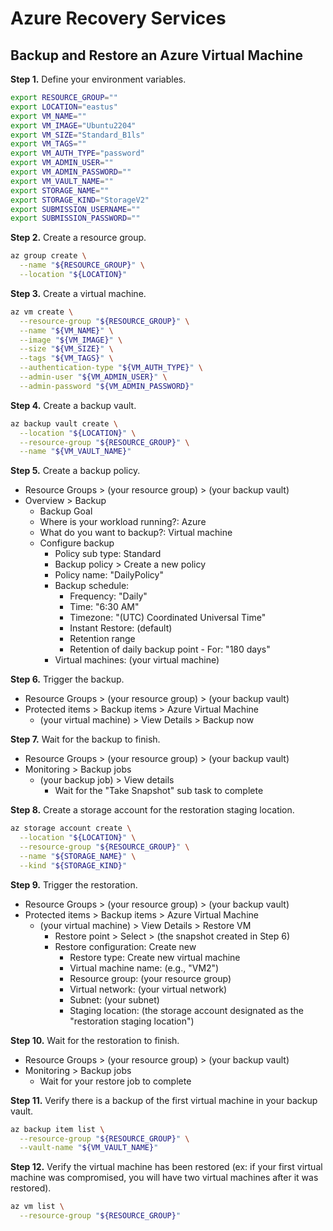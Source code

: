 # Azure Recovery Services

## Backup and Restore an Azure Virtual Machine
**Step 1.** Define your environment variables.
```bash
export RESOURCE_GROUP=""
export LOCATION="eastus"
export VM_NAME=""
export VM_IMAGE="Ubuntu2204"
export VM_SIZE="Standard_B1ls"
export VM_TAGS=""
export VM_AUTH_TYPE="password"
export VM_ADMIN_USER=""
export VM_ADMIN_PASSWORD=""
export VM_VAULT_NAME=""
export STORAGE_NAME=""
export STORAGE_KIND="StorageV2"
export SUBMISSION_USERNAME=""
export SUBMISSION_PASSWORD=""
```

**Step 2.** Create a resource group.
```bash
az group create \
  --name "${RESOURCE_GROUP}" \
  --location "${LOCATION}"
```

**Step 3.** Create a virtual machine.
```bash
az vm create \
  --resource-group "${RESOURCE_GROUP}" \
  --name "${VM_NAME}" \
  --image "${VM_IMAGE}" \
  --size "${VM_SIZE}" \
  --tags "${VM_TAGS}" \
  --authentication-type "${VM_AUTH_TYPE}" \
  --admin-user "${VM_ADMIN_USER}" \
  --admin-password "${VM_ADMIN_PASSWORD}"
```

**Step 4.** Create a backup vault. 
```bash
az backup vault create \
  --location "${LOCATION}" \
  --resource-group "${RESOURCE_GROUP}" \
  --name "${VM_VAULT_NAME}"
```

**Step 5.** Create a backup policy.
* Resource Groups > (your resource group) > (your backup vault)
* Overview > Backup
  * Backup Goal
  * Where is your workload running?: Azure
  * What do you want to backup?: Virtual machine
  * Configure backup
    * Policy sub type: Standard
    * Backup policy > Create a new policy
    * Policy name: "DailyPolicy"
    * Backup schedule: 
        * Frequency: "Daily"
        * Time: "6:30 AM"
        * Timezone: "(UTC) Coordinated Universal Time"
        * Instant Restore: (default)
        * Retention range
        * Retention of daily backup point - For: "180 days"
    * Virtual machines: (your virtual machine)

**Step 6.** Trigger the backup.  
* Resource Groups > (your resource group) > (your backup vault)
* Protected items > Backup items > Azure Virtual Machine
  * (your virtual machine) > View Details > Backup now

**Step 7.** Wait for the backup to finish.   
* Resource Groups > (your resource group) > (your backup vault)
* Monitoring > Backup jobs
  * (your backup job) > View details
    * Wait for the "Take Snapshot" sub task to complete

**Step 8.** Create a storage account for the restoration staging location.
```bash
az storage account create \
  --location "${LOCATION}" \
  --resource-group "${RESOURCE_GROUP}" \
  --name "${STORAGE_NAME}" \
  --kind "${STORAGE_KIND}"
```

**Step 9.** Trigger the restoration.
* Resource Groups > (your resource group) > (your backup vault)
* Protected items > Backup items > Azure Virtual Machine
  * (your virtual machine) > View Details > Restore VM
    * Restore point > Select > (the snapshot created in Step 6)
    * Restore configuration: Create new
      * Restore type: Create new virtual machine
      * Virtual machine name: (e.g., "VM2")
      * Resource group: (your resource group)
      * Virtual network: (your virtual network)
      * Subnet: (your subnet)
      * Staging location: (the storage account designated as the "restoration staging location")

**Step 10.** Wait for the restoration to finish. 
* Resource Groups > (your resource group) > (your backup vault)
* Monitoring > Backup jobs
  * Wait for your restore job to complete

**Step 11.** Verify there is a backup of the first virtual machine in your backup vault. 
```bash
az backup item list \
  --resource-group "${RESOURCE_GROUP}" \
  --vault-name "${VM_VAULT_NAME}"
```

**Step 12.** Verify the virtual machine has been restored (ex: if your first virtual machine was compromised, you will have two virtual machines after it was restored). 
```bash
az vm list \
  --resource-group "${RESOURCE_GROUP}"
```